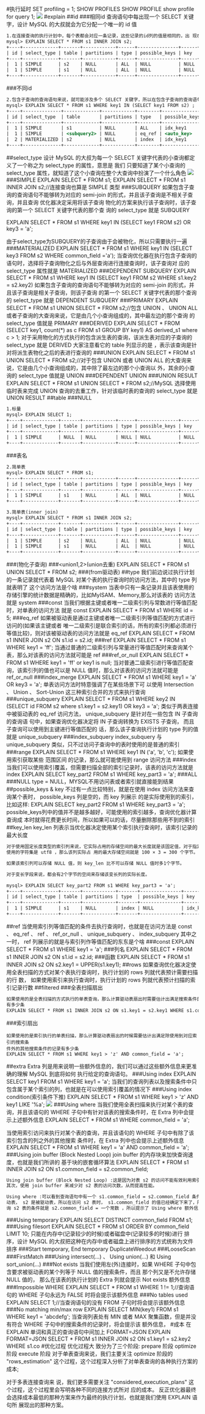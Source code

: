 #执行延时
SET profiling = 1;
SHOW PROFILES
SHOW PROFILE
show profile for query 1;
![](.z_3_mysql_优化体系_性能分析_images/1eac9e9d.png)
#explain
[](https://dev.mysql.com/doc/refman/8.0/en/explain-output.html)
##id
###相同id
查询语句中每出现一个 SELECT 关键字，设计 MySQL 的大叔就会为它分配一个唯一的 id 值
```asp
1.在连接查询的执行计划中，每个表都会对应一条记录，这些记录的id列的值是相同的，出 现在前边的表表示驱动表，出现在后边的表表示被驱动表
mysql> EXPLAIN SELECT * FROM s1 INNER JOIN s2;
+----+-------------+-------+------------+------+---------------+------+---------+------+-------+----------+---------------------------------------+
| id | select_type | table | partitions | type | possible_keys | key  | key_len | ref  | rows  | filtered | Extra                                 |
+----+-------------+-------+------------+------+---------------+------+---------+------+-------+----------+---------------------------------------+
|  1 | SIMPLE      | s2    | NULL       | ALL  | NULL          | NULL | NULL    | NULL |  9333 |   100.00 | NULL                                  |
|  1 | SIMPLE      | s1    | NULL       | ALL  | NULL          | NULL | NULL    | NULL | 18128 |   100.00 | Using join buffer (Block Nested Loop) |
+----+-------------+-------+------------+------+---------------+------+---------+------+-------+----------+---------------------------------------+
```
###不同id
```asp
2.包含子查询的查询语句来说，就可能涉及多个 SELECT 关键字，所以在包含子查询的查询语句的执行计划 中，每个 SELECT 关键字都会对应一个唯一的 id 值
mysql> EXPLAIN SELECT * FROM s1 WHERE key1 IN (SELECT key1 FROM s2) ;
+----+--------------+-------------+------------+--------+---------------+------------+---------+----------------+-------+----------+-------------+
| id | select_type  | table       | partitions | type   | possible_keys | key        | key_len | ref            | rows  | filtered | Extra       |
+----+--------------+-------------+------------+--------+---------------+------------+---------+----------------+-------+----------+-------------+
|  1 | SIMPLE       | s1          | NULL       | ALL    | idx_key1      | NULL       | NULL    | NULL           | 18128 |   100.00 | Using where |
|  1 | SIMPLE       | <subquery2> | NULL       | eq_ref | <auto_key>    | <auto_key> | 303     | sakila.s1.key1 |     1 |   100.00 | NULL        |
|  2 | MATERIALIZED | s2          | NULL       | index  | idx_key1      | idx_key1   | 303     | NULL           |  9333 |   100.00 | Using index |
+----+--------------+-------------+------------+--------+---------------+------------+---------+----------------+-------+----------+-------------+
```
##select_type
设计 MySQL 的大叔为每一个 SELECT 关键字代表的小查询都定义了一个称之为 select_type 的属性，意思是
我们 只要知道了某个小查询的 select_type 属性，就知道了这个小查询在整个大查询中扮演了一个什么角色
![](.z_3_mysql_查询优化_00_explain_profile_性能分析_count_joinbuffer_images/edfc9689.png)
###SIMPLE
EXPLAIN SELECT * FROM s1;
EXPLAIN SELECT * FROM s1 INNER JOIN s2;//连接查询也算是 SIMPLE 类型
###SUBQUERY
如果包含子查询的查询语句不能够转为对应的 semi-join 的形式，并且该子查询是不相关子查询，并且查询 优化器决定采用将该子查询
物化的方案来执行该子查询时，该子查询的第一个 SELECT 关键字代表的那个查 询的 select_type 就是 SUBQUERY 

EXPLAIN SELECT * FROM s1 WHERE key1 IN (SELECT key1 FROM s2) OR key3 = 'a';

由于select_type为SUBQUERY的子查询由于会被物化，所以只需要执行一遍
###MATERIALIZED
EXPLAIN SELECT * FROM s1 WHERE key1 IN (SELECT key3 FROM s2 WHERE common_field ='a');
当查询优化器在执行包含子查询的语句时，选择将子查询物化之后与外层查询进行连接查询时，该子查询对 应的 select_type 属性就是 MATERIALIZED 
###DEPENDENT SUBQUERY
EXPLAIN SELECT * FROM s1 WHERE key1 IN (SELECT key1 FROM s2 WHERE s1.key2 = s2.key2)
如果包含子查询的查询语句不能够转为对应的 semi-join 的形式，并且该子查询是相关子查询，则该子查询
的第一个 SELECT 关键字代表的那个查询的 select_type 就是 DEPENDENT SUBQUERY
###PRIMARY
EXPLAIN SELECT * FROM s1 UNION SELECT * FROM s2;//包含 UNION 、 UNION ALL 或者子查询的大查询来说，它是由几个小查询组成的，其中最左边的那个查询 的 select_type 值就是 PRIMARY
###DERIVED
EXPLAIN SELECT * FROM (SELECT key1, count(*) as c FROM s1 GROUP BY key1) AS derived_s1 where c > 1;
对于采用物化的方式执行的包含派生表的查询，该派生表对应的子查询的 select_type 就是 DERIVED
大家注意看它的 table 列显示的是
<derived2> ，表示该查询是针对将派生表物化之后的表进行查询的
###UNION
EXPLAIN SELECT * FROM s1  UNION SELECT * FROM s2;//对于包含 UNION 或者 UNION ALL 的大查询来说，它是由几个小查询组成的，其中除了最左边的那个小查询以 外，其余的小查询的 select_type 值就是 UNION 
###DEPENDENT UNION
###UNION RESULT
EXPLAIN SELECT * FROM s1  UNION SELECT * FROM s2;//MySQL 选择使用临时表来完成 UNION 查询的去重工作，针对该临时表的查询的 select_type 就是 UNION RESULT 
##table
###NULL
```asp
1.标量
mysql> EXPLAIN SELECT 1;
+----+-------------+-------+------------+------+---------------+------+---------+------+------+----------+----------------+
| id | select_type | table | partitions | type | possible_keys | key  | key_len | ref  | rows | filtered | Extra          |
+----+-------------+-------+------------+------+---------------+------+---------+------+------+----------+----------------+
|  1 | SIMPLE      | NULL  | NULL       | NULL | NULL          | NULL | NULL    | NULL | NULL |     NULL | No tables used |
+----+-------------+-------+------------+------+---------------+------+---------+------+------+----------+----------------+
```
###表名
```asp
2.简单表
mysql> EXPLAIN SELECT * FROM s1;
+----+-------------+-------+------------+------+---------------+------+---------+------+-------+----------+-------+
| id | select_type | table | partitions | type | possible_keys | key  | key_len | ref  | rows  | filtered | Extra |
+----+-------------+-------+------------+------+---------------+------+---------+------+-------+----------+-------+
|  1 | SIMPLE      | s1    | NULL       | ALL  | NULL          | NULL | NULL    | NULL | 18128 |   100.00 | NULL  |
+----+-------------+-------+------------+------+---------------+------+---------+------+-------+----------+-------+

3.简单表(inner join)
mysql> EXPLAIN SELECT * FROM s1 INNER JOIN s2;
+----+-------------+-------+------------+------+---------------+------+---------+------+-------+----------+---------------------------------------+
| id | select_type | table | partitions | type | possible_keys | key  | key_len | ref  | rows  | filtered | Extra                                 |
+----+-------------+-------+------------+------+---------------+------+---------+------+-------+----------+---------------------------------------+
|  1 | SIMPLE      | s2    | NULL       | ALL  | NULL          | NULL | NULL    | NULL |  9333 |   100.00 | NULL                                  |
|  1 | SIMPLE      | s1    | NULL       | ALL  | NULL          | NULL | NULL    | NULL | 18128 |   100.00 | Using join buffer (Block Nested Loop) |
+----+-------------+-------+------------+------+---------------+------+---------+------+-------+----------+---------------------------------------+
```
###<subquery2>(物化子查询)
###<union1,2>(union去重)
EXPLAIN SELECT * FROM s1  UNION SELECT * FROM s2;
###<derived2>(from驱动表)
##type
我们前边说过执行计划的一条记录就代表着 MySQL 对某个表的执行查询时的访问方法，其中的 type 列就表明了 这个访问方法是个啥
###system
当表中只有一条记录并且该表使用的存储引擎的统计数据是精确的，比如MyISAM、Memory,那么对该表的 访问方法就是 system 
###const
当我们根据主键或者唯一二级索引列与常数进行等值匹配时，对单表的访问方法 就是 const
EXPLAIN SELECT * FROM s1 WHERE id = 5;
###eq_ref
如果被驱动表是通过主键或者唯一二级索引列等值匹配的方式进行访问的(如果该主键或者
唯一二级索引是联合索引的话，所有的索引列都必须进行等值比较)，则对该被驱动表的访问方法就是
eq_ref 
EXPLAIN SELECT * FROM s1 INNER JOIN s2 ON s1.id = s2.id;
###ref
EXPLAIN SELECT * FROM s1 WHERE key1 = 'ff';
当通过普通的二级索引列与常量进行等值匹配时来查询某个表，那么对该表的访问方法就可能是 ref
###ref_or_null
EXPLAIN SELECT * FROM s1 WHERE key1 = 'ff' or key1 is null;
当对普通二级索引进行等值匹配查询，该索引列的值也可以是 NULL 值时，那么对该表的访问方法就可能是 ref_or_null 
###index_merge
EXPLAIN SELECT * FROM s1 WHERE key1 = 'a' OR key3 = 'a';
单表访问方法时特意强调了在某些场景下可 以使用 Intersection 、 Union 、 Sort-Union 这三种索引合并的方式来执行查询
###unique_subquery
EXPLAIN SELECT * FROM s1 WHERE key2 IN (SELECT id FROM s2 where s1.key1 = s2.key1) OR key3 = 'a';
类似于两表连接中被驱动表的 eq_ref 访问方法， unique_subquery 是针对在一些包含 IN 子查询的查询语 句中，如果查询优化器决定将 IN 子查询转换为 EXISTS 子查询，
而且子查询可以使用到主键进行等值匹配的 话，那么该子查询执行计划的 type 列的值就是 unique_subquery 
###index_subquery
index_subquery 与 unique_subquery 类似，只不过访问子查询中的表时使用的是普通的索引
###range
EXPLAIN SELECT * FROM s1 WHERE key1 IN ('a', 'b', 'c');
如果使用索引获取某些 范围区间 的记录，那么就可能使用到 range 访问方法
###index
当我们可以使用索引覆盖，但需要扫描全部的索引记录时，该表的访问方法就是 index 
EXPLAIN SELECT key_part2 FROM s1 WHERE key_part3 = 'a';
###ALL
###NULL
type = NULL，MYSQL不用访问表或者索引就直接能到结果
##possible_keys & key
不过有一点比较特别，就是在使用 index 访问方法来查询某个表时， possible_keys 列是空的，而 key 列展示
的是实际使用到的索引，比如这样:
EXPLAIN SELECT key_part2 FROM s1 WHERE key_part3 = 'a';
possible_keys列中的值并不是越多越好，可能使用的索引越多，查询优化器计算查询成 本时就得花费更长时间，所以如果可以的话，尽量删除那些用不到的索引
##key_len
key_len 列表示当优化器决定使用某个索引执行查询时，该索引记录的最大长度
```asp
对于使用固定长度类型的索引列来说，它实际占用的存储空间的最大长度就是该固定值，对于指定字符集的 变长类型的索引列来说，比如某个索引列的类型是 VARCHAR(100) ，
使用的字符集是 utf8 ，那么该列实际占 用的最大存储空间就是 100 × 3 = 300 个字节。

如果该索引列可以存储 NULL 值，则 key_len 比不可以存储 NULL 值时多1个字节。 

对于变长字段来说，都会有2个字节的空间来存储该变长列的实际长度。

mysql> EXPLAIN SELECT key_part2 FROM s1 WHERE key_part3 = 'a';
+----+-------------+-------+------------+-------+---------------+--------------+---------+------+-------+----------+--------------------------+
| id | select_type | table | partitions | type  | possible_keys | key          | key_len | ref  | rows  | filtered | Extra                    |
+----+-------------+-------+------------+-------+---------------+--------------+---------+------+-------+----------+--------------------------+
|  1 | SIMPLE      | s1    | NULL       | index | NULL          | idx_key_part | 909     | NULL | 18128 |    10.00 | Using where; Using index |
+----+-------------+-------+------------+-------+---------------+--------------+---------+------+-------+----------+--------------------------+
```
##ref
当使用索引列等值匹配的条件去执行查询时，也就是在访问方法是 const 、 eq_ref 、 ref 、 ref_or_null 、 unique_subquery 、 index_subquery 其中之一时， 
ref 列展示的就是与索引列作等值匹配的东东是个啥
###const
EXPLAIN SELECT * FROM s1 WHERE key1 = 'a';
###列名
EXPLAIN SELECT * FROM s1 INNER JOIN s2 ON s1.id = s2.id;
###函数
EXPLAIN SELECT * FROM s1 INNER JOIN s2 ON s2.key1 = UPPER(s1.key1);
##rows
如果查询优化器决定使用全表扫描的方式对某个表执行查询时，执行计划的 rows 列就代表预计需要扫描的行 数，
如果使用索引来执行查询时，执行计划的 rows 列就代表预计扫描的索引记录行数
##filtered
###全表扫描扇出
```asp
如果使用的是全表扫描的方式执行的单表查询，那么计算驱动表扇出时需要估计出满足搜索条件的记录到底
有多少条
EXPLAIN SELECT * FROM s1 INNER JOIN s2 ON s1.key1 = s2.key1 WHERE s1.common_field ='a';
```
###索引扇出
```
如果使用的是索引执行的单表扫描，那么计算驱动表扇出的时候需要估计出满足除使用到对应索引的搜索条
件外的其他搜索条件的记录有多少条
EXPLAIN SELECT * FROM s1 WHERE key1 > 'z' AND common_field = 'a';
```
##extra
Extra 列是用来说明一些额外信息的，我们可以通过这些额外信息来更准确的理解 MySQL 到底将如何 执行给定的查询语句。
###Using index
EXPLAIN SELECT key1 FROM s1 WHERE key1 = 'a';
当我们的查询列表以及搜索条件中只包含属于某个索引的列，也就是在可以使用索引覆盖的情况下
###Using index condition(索引条件下推)
EXPLAIN SELECT * FROM s1 WHERE key1 > 'z' AND key1 LIKE '%a';
![](.z_3_mysql_查询优化_00_explain_profile_查询优化_查询成本_优化后详情_images/24f9671a.png)
###Using where
当我们使用全表扫描来执行对某个表的查询，并且该语句的 WHERE 子句中有针对该表的搜索条件时，在
Extra 列中会提示上述额外信息
EXPLAIN SELECT * FROM s1 WHERE common_field = 'a';

当使用索引访问来执行对某个表的查询，并且该语句的 WHERE 子句中有除了该索引包含的列之外的其他搜索 条件时，在 Extra 列中也会提示上述额外信息
EXPLAIN SELECT * FROM s1 WHERE key1 = 'a' AND common_field = 'a';
###Using join buffer (Block Nested Loop)
join buffer 的内存块来加快查询速度，也就是我们所讲的 基于块的嵌套循环算法
EXPLAIN SELECT * FROM s1 INNER JOIN s2 ON s1.common_field = s2.common_field;
```asp
Using join buffer (Block Nested Loop) :这是因为对表 s2 的访问不能有效利用索引，只好退而求
其次，使用 join buffer 来减少对 s2 表的访问次数，从而提高性能。

Using where :可以看到查询语句中有一个 s1.common_field = s2.common_field 条件，因为 s1 是驱
动表， s2 是被驱动表，所以在访问 s2 表时， s1.common_field 的值已经确定下来了，所以实际上查
询 s2 表的条件就是 s2.common_field = 一个常数 ，所以提示了 Using where 额外信息
```
###Using temporary
EXPLAIN SELECT DISTINCT common_field FROM s1;
###Using filesort
EXPLAIN SELECT * FROM s1 ORDER BY common_field LIMIT 10;
只能在内存中(记录较少的时候)或者磁盘中(记录较多的时候)进行 排序，设计 MySQL 的大叔把这种在内存中或者磁盘上进行排序的方式统称为文件排序
###Start temporary, End temporary
DuplicateWeedout
###LooseScan
###FirstMatch
###Using intersect(...) 、 Using union(...) 和 Using sort_union(...)
###Not exists
当我们使用左(外)连接时，如果 WHERE 子句中包含要求被驱动表的某个列等于 NULL 值的搜索条件，而且 那个列又是不允许存储 NULL 值的，
那么在该表的执行计划的 Extra 列就会提示 Not exists 额外信息
###Impossible WHERE
EXPLAIN SELECT * FROM s1 WHERE 1 != 1;//查询语句的 WHERE 子句永远为 FALSE 时将会提示该额外信息
###No tables used
EXPLAIN SELECT 1;//当查询语句的没有 FROM 子句时将会提示该额外信息
###No matching min/max row
EXPLAIN SELECT MIN(key1) FROM s1 WHERE key1 = 'abcdefg';
当查询列表处有 MIN 或者 MAX 聚集函数，但是并没有符合 WHERE 子句中的搜索条件的记录时，将会提示该 额外信息，
#成本
在 EXPLAIN 单词和真正的查询语句中间加上 FORMAT=JSON 
EXPLAIN FORMAT=JSON SELECT * FROM s1 INNER JOIN s2 ON s1.key1 = s2.key2 WHERE s1.co
#优化过程
优化过程大
致分为了三个阶段:
prepare 阶段 
optimize 阶段 
execute 阶段
对于单表查询来说，我们主要关注 optimize 阶段的 "rows_estimation" 这个过程，这个过程深入分析了对单表查询的各种执行方案的成本;

对于多表连接查询来 说，我们更多需要关注 "considered_execution_plans" 这个过程，这个过程里会写明各种不同的连接方式所对 应的成本。
反正优化器最终会选择成本最低的那种方案来作为最终的执行计划，也就是我们使用 EXPLAIN 语句所 展现出的那种方案。
